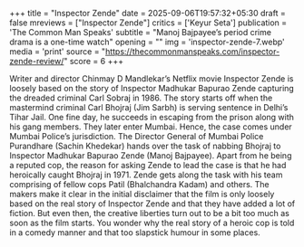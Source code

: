 +++
title = "Inspector Zende"
date = 2025-09-06T19:57:32+05:30
draft = false
mreviews = ["Inspector Zende"]
critics = ['Keyur Seta']
publication = 'The Common Man Speaks'
subtitle = "Manoj Bajpayee’s period crime drama is a one-time watch"
opening = ""
img = 'inspector-zende-7.webp'
media = 'print'
source = "https://thecommonmanspeaks.com/inspector-zende-review/"
score = 6
+++

Writer and director Chinmay D Mandlekar’s Netflix movie Inspector Zende is loosely based on the story of Inspector Madhukar Bapurao Zende capturing the dreaded criminal Carl Sobraj in 1986. The story starts off when the mastermind criminal Carl Bhojraj (Jim Sarbh) is serving sentence in Delhi’s Tihar Jail. One fine day, he succeeds in escaping from the prison along with his gang members. They later enter Mumbai. Hence, the case comes under Mumbai Police’s jurisdiction. The Director General of Mumbai Police Purandhare (Sachin Khedekar) hands over the task of nabbing Bhojraj to Inspector Madhukar Bapurao Zende (Manoj Bajpayee). Apart from he being a reputed cop, the reason for asking Zende to lead the case is that he had heroically caught Bhojraj in 1971. Zende gets along the task with his team comprising of fellow cops Patil (Bhalchandra Kadam) and others. The makers make it clear in the initial disclaimer that the film is only loosely based on the real story of Inspector Zende and that they have added a lot of fiction. But even then, the creative liberties turn out to be a bit too much as soon as the film starts. You wonder why the real story of a heroic cop is told in a comedy manner and that too slapstick humour in some places.
